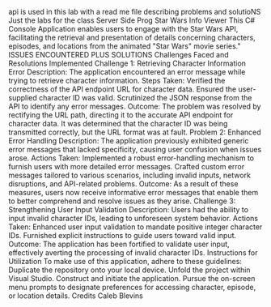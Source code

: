 api is used in this lab with a read me file describing problems and solutioNS Just the labs for the class Server Side Prog Star Wars Info Viewer This C# Console Application enables users to engage with the Star Wars API, facilitating the retrieval and presentation of details concerning characters, episodes, and locations from the animated "Star Wars" movie series." ISSUES ENCOUNTERED PLUS SOLUTIONS Challenges Faced and Resolutions Implemented Challenge 1: Retrieving Character Information Error Description: The application encountered an error message while trying to retrieve character information. Steps Taken: Verified the correctness of the API endpoint URL for character data. Ensured the user-supplied character ID was valid. Scrutinized the JSON response from the API to identify any error messages. Outcome: The problem was resolved by rectifying the URL path, directing it to the accurate API endpoint for character data. It was determined that the character ID was being transmitted correctly, but the URL format was at fault. Problem 2: Enhanced Error Handling Description: The application previously exhibited generic error messages that lacked specificity, causing user confusion when issues arose. Actions Taken: Implemented a robust error-handling mechanism to furnish users with more detailed error messages. Crafted custom error messages tailored to various scenarios, including invalid inputs, network disruptions, and API-related problems. Outcome: As a result of these measures, users now receive informative error messages that enable them to better comprehend and resolve issues as they arise. Challenge 3: Strengthening User Input Validation Description: Users had the ability to input invalid character IDs, leading to unforeseen system behavior. Actions Taken: Enhanced user input validation to mandate positive integer character IDs. Furnished explicit instructions to guide users toward valid input. Outcome: The application has been fortified to validate user input, effectively averting the processing of invalid character IDs. Instructions for Utilization To make use of this application, adhere to these guidelines: Duplicate the repository onto your local device. Unfold the project within Visual Studio. Construct and initiate the application. Pursue the on-screen menu prompts to designate preferences for accessing character, episode, or location details. Credits Caleb Blevins
